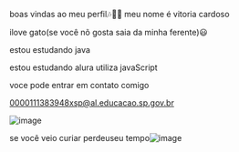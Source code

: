boas vindas ao meu perfil🎶🐱‍👤
meu nome é vitoria cardoso

ilove gato(se você nõ gosta saia da minha ferente)😃


estou estudando java

estou estudando alura
utiliza javaScript




voce pode entrar em contato comigo

0000111383948xsp@al.educacao.sp.gov.br

![image](https://github.com/vinxns/vinxns/assets/171056177/cadd9457-fd23-4093-bb80-29c1c24eff17)  

se você veio curiar perdeuseu tempo![image](https://github.com/vinxns/vinxns/assets/171056177/06e859ab-cb3c-4418-8486-077de471598a)




